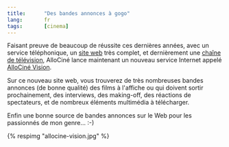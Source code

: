 ```yaml
---
title:      "Des bandes annonces à gogo"
lang:       fr
tags:       [cinema]
---
```


Faisant preuve de beaucoup de réussite ces dernières années, avec un service téléphonique, un [site web](http://www.allocine.com/) très complet, et dernièrement une [chaîne de télévision](http://www.allocine.com/allocine_television/), AlloCiné lance maintenant un nouveau service Internet appelé [AlloCiné Vision](http://www.allocine-vision.com/).

Sur ce nouveau site web, vous trouverez de très nombreuses bandes annonces (de bonne qualité) des films à l'affiche ou qui doivent sortir prochainement, des interviews, des making-off, des réactions de spectateurs, et de nombreux éléments multimédia à télécharger.

Enfin une bonne source de bandes annonces sur le Web pour les passionnés de mon genre… :-)

{% respimg "allocine-vision.jpg" %}

